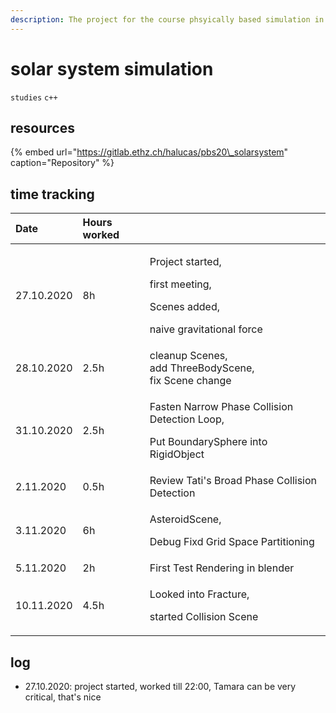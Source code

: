 ```yaml
---
description: The project for the course phsyically based simulation in computer graphics
---
```


# solar system simulation

`studies` `c++`

## resources

{% embed url="https://gitlab.ethz.ch/halucas/pbs20\_solarsystem" caption="Repository" %}



## time tracking

<table>
  <thead>
    <tr>
      <th style="text-align:left">Date</th>
      <th style="text-align:left">Hours worked</th>
      <th style="text-align:left"></th>
    </tr>
  </thead>
  <tbody>
    <tr>
      <td style="text-align:left">27.10.2020</td>
      <td style="text-align:left">8h</td>
      <td style="text-align:left">
        <p>Project started,</p>
        <p>first meeting,</p>
        <p>Scenes added,</p>
        <p>naive gravitational force</p>
      </td>
    </tr>
    <tr>
      <td style="text-align:left">28.10.2020</td>
      <td style="text-align:left">2.5h</td>
      <td style="text-align:left">cleanup Scenes,
        <br />add ThreeBodyScene,
        <br />fix Scene change</td>
    </tr>
    <tr>
      <td style="text-align:left">31.10.2020</td>
      <td style="text-align:left">2.5h</td>
      <td style="text-align:left">
        <p>Fasten Narrow Phase Collision Detection Loop,</p>
        <p>Put BoundarySphere into RigidObject</p>
      </td>
    </tr>
    <tr>
      <td style="text-align:left">2.11.2020</td>
      <td style="text-align:left">0.5h</td>
      <td style="text-align:left">Review Tati&apos;s Broad Phase Collision Detection</td>
    </tr>
    <tr>
      <td style="text-align:left">3.11.2020</td>
      <td style="text-align:left">6h</td>
      <td style="text-align:left">
        <p>AsteroidScene,</p>
        <p>Debug Fixd Grid Space Partitioning</p>
      </td>
    </tr>
    <tr>
      <td style="text-align:left">5.11.2020</td>
      <td style="text-align:left">2h</td>
      <td style="text-align:left">First Test Rendering in blender</td>
    </tr>
    <tr>
      <td style="text-align:left">10.11.2020</td>
      <td style="text-align:left">4.5h</td>
      <td style="text-align:left">
        <p>Looked into Fracture,</p>
        <p>started Collision Scene</p>
      </td>
    </tr>
  </tbody>
</table>

## log

* 27.10.2020: project started, worked till 22:00, Tamara can be very critical, that's nice

